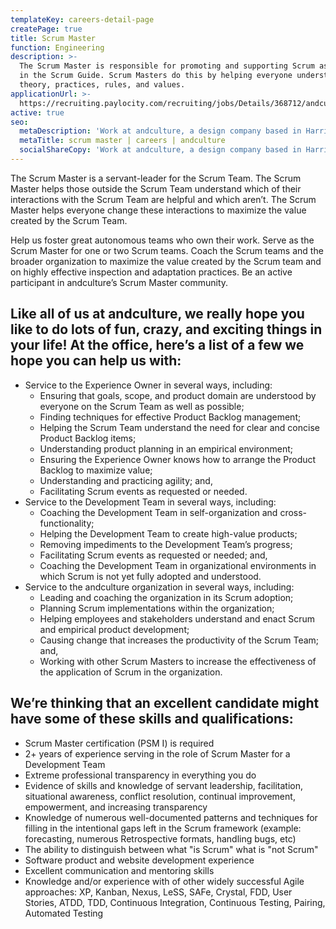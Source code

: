 ```yaml
---
templateKey: careers-detail-page
createPage: true
title: Scrum Master
function: Engineering
description: >-
  The Scrum Master is responsible for promoting and supporting Scrum as defined
  in the Scrum Guide. Scrum Masters do this by helping everyone understand Scrum
  theory, practices, rules, and values.
applicationUrl: >-
  https://recruiting.paylocity.com/recruiting/jobs/Details/368712/andculture-Inc/Scrum-Master
active: true
seo:
  metaDescription: 'Work at andculture, a design company based in Harrisburg, PA'
  metaTitle: scrum master | careers | andculture
  socialShareCopy: 'Work at andculture, a design company based in Harrisburg, PA'
---
```

The Scrum Master is a servant-leader for the Scrum Team. The Scrum Master helps those outside the Scrum Team understand which of their interactions with the Scrum Team are helpful and which aren’t. The Scrum Master helps everyone change these interactions to maximize the value created by the Scrum Team. 

Help us foster great autonomous teams who own their work. Serve as the Scrum Master for one or two Scrum teams. Coach the Scrum teams and the broader organization to maximize the value created by the Scrum team and on highly effective inspection and adaptation practices. Be an active participant in andculture’s Scrum Master community. 

## Like all of us at andculture, we really hope you like to do lots of fun, crazy, and exciting things in your life! At the office, here’s a list of a few we hope you can help us with:

* Service to the Experience Owner in several ways, including:
  * Ensuring that goals, scope, and product domain are understood by everyone on the Scrum Team as well as possible;
  * Finding techniques for effective Product Backlog management;
  * Helping the Scrum Team understand the need for clear and concise Product Backlog items;
  * Understanding product planning in an empirical environment;
  * Ensuring the Experience Owner knows how to arrange the Product Backlog to maximize value;
  * Understanding and practicing agility; and,
  * Facilitating Scrum events as requested or needed.
* Service to the Development Team in several ways, including:
  * Coaching the Development Team in self-organization and cross-functionality;
  * Helping the Development Team to create high-value products;
  * Removing impediments to the Development Team’s progress;
  * Facilitating Scrum events as requested or needed; and,
  * Coaching the Development Team in organizational environments in which Scrum is not yet fully adopted and understood.
* Service to the andculture organization in several ways, including:
  * Leading and coaching the organization in its Scrum adoption;
  * Planning Scrum implementations within the organization;
  * Helping employees and stakeholders understand and enact Scrum and empirical product development;
  * Causing change that increases the productivity of the Scrum Team; and,
  * Working with other Scrum Masters to increase the effectiveness of the application of Scrum in the organization.

## We’re thinking that an excellent candidate might have some of these skills and qualifications:

* Scrum Master certification (PSM I) is required
* 2+ years of experience serving in the role of Scrum Master for a Development Team
* Extreme professional transparency in everything you do
* Evidence of skills and knowledge of servant leadership, facilitation, situational awareness, conflict resolution, continual improvement, empowerment, and increasing transparency
* Knowledge of numerous well-documented patterns and techniques for filling in the intentional gaps left in the Scrum framework (example: forecasting, numerous Retrospective formats, handling bugs, etc)
* The ability to distinguish between what "is Scrum" what is "not Scrum"
* Software product and website development experience
* Excellent communication and mentoring skills
* Knowledge and/or experience with of other widely successful Agile approaches: XP, Kanban, Nexus, LeSS, SAFe, Crystal, FDD, User Stories, ATDD, TDD, Continuous Integration, Continuous Testing, Pairing, Automated Testing
